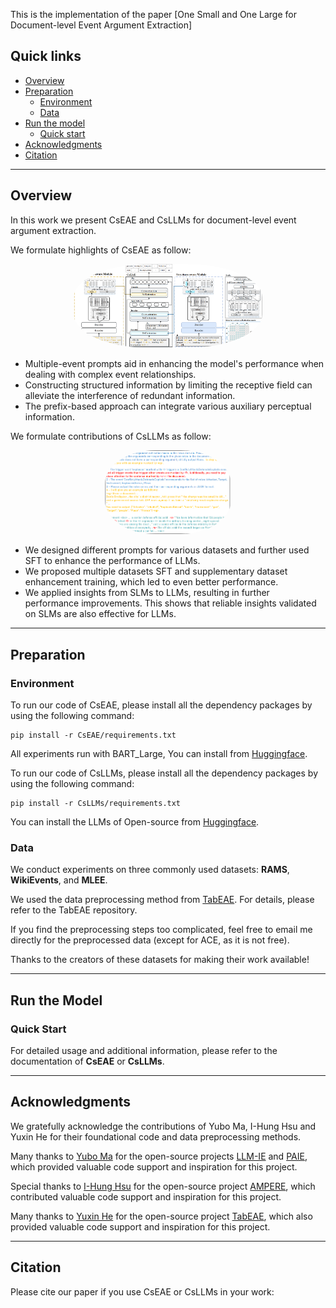 This is the implementation of the paper [One Small and One Large for Document-level Event Argument Extraction]


## Quick links

* [Overview](#overview)
* [Preparation](#preparation)
  * [Environment](#environment)
  * [Data](#data)
* [Run the model](#run-the-model)
  * [Quick start](#quick-start)
* [Acknowledgments](#acknowledgments)
* [Citation](#citation)
--- 
## Overview

In this work we present CsEAE and CsLLMs for document-level event argument extraction. 

We formulate highlights of CsEAE as follow:

<p align="center" width="100%">
<img src="./Figures/CsEAE.png" alt="CsEAE" style="width: 60%; height: auto; display: inline-block; margin: auto; border-radius: 40%;">
</p>

- Multiple-event prompts aid in enhancing the model's performance when dealing with complex event relationships.
- Constructing structured information by limiting the receptive field can alleviate the interference of redundant information.
- The prefix-based approach can integrate various auxiliary perceptual information.

We formulate contributions of CsLLMs as follow:

<p align="center" width="100%">
<img src="./Figures/CsLLMs_prompt.png" alt="Prompt for CsLLMs" style="width: 40%; height: auto; display: inline-block; margin: auto; border-radius: 40%;">
</p>
<!-- <p align="center" width="100%">
<img src="./Figures/CsLLMs.png" alt="CsLLMs" style="width: 60%; height: auto; display: inline-block; margin: auto; border-radius: 40%;">
</p> -->

- We designed different prompts for various datasets and further used SFT to enhance the performance of LLMs. 
- We proposed multiple datasets SFT and supplementary dataset enhancement training, which led to even better performance.
- We applied insights from SLMs to LLMs, resulting in further performance improvements. This shows that reliable insights validated on SLMs are also effective for LLMs.
--- 
## Preparation

### Environment
To run our code of CsEAE, please install all the dependency packages by using the following command:

```
pip install -r CsEAE/requirements.txt
```
All experiments run with BART_Large, You can install from [Huggingface](https://huggingface.co/facebook/bart-large).

To run our code of CsLLMs, please install all the dependency packages by using the following command:

```
pip install -r CsLLMs/requirements.txt
```
You can install the LLMs of Open-source from [Huggingface](https://huggingface.co/collections/meta-llama/meta-llama-3-66214712577ca38149ebb2b6).

### Data
We conduct experiments on three commonly used datasets: **RAMS**, **WikiEvents**, and **MLEE**.

We used the data preprocessing method from [TabEAE](https://github.com/Stardust-hyx/TabEAE). For details, please refer to the TabEAE repository. 

If you find the preprocessing steps too complicated, feel free to email me directly for the preprocessed data (except for ACE, as it is not free). 

Thanks to the creators of these datasets for making their work available!

---

## Run the Model

### Quick Start
For detailed usage and additional information, please refer to the documentation of **CsEAE** or **CsLLMs**.

--- 
## Acknowledgments
We gratefully acknowledge the contributions of Yubo Ma, I-Hung Hsu and Yuxin He for their foundational code and data preprocessing methods.


Many thanks to [Yubo Ma](https://mayubo2333.github.io/) for the open-source projects [LLM-IE](https://github.com/mayubo2333/LLM-IE) and [PAIE](https://github.com/mayubo2333/PAIE), which provided valuable code support and inspiration for this project.

Special thanks to [I-Hung Hsu](https://ihungalexhsu.github.io/) for the open-source project [AMPERE](https://github.com/PlusLabNLP/AMPERE), which contributed valuable code support and inspiration for this project.

Many thanks to [Yuxin He](https://stardust-hyx.github.io/) for the open-source project [TabEAE](https://github.com/Stardust-hyx/TabEAE), which also provided valuable code support and inspiration for this project.


--- 
## Citation
Please cite our paper if you use CsEAE or CsLLMs in your work:
```bibtex

```
